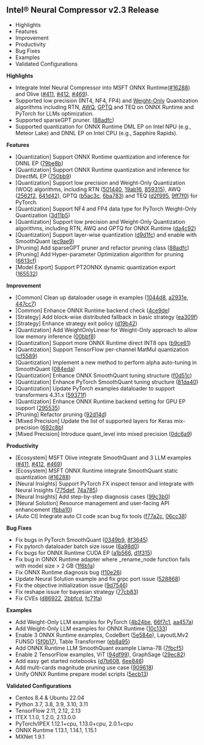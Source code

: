 Intel® Neural Compressor v2.3 Release
---

- Highlights
- Features
- Improvement
- Productivity
- Bug Fixes
- Examples
- Validated Configurations


**Highlights**
- Integrate Intel Neural Compressor into MSFT ONNX Runtime([#16288](https://github.com/microsoft/onnxruntime/pull/16288)) and Olive ([#411](https://github.com/microsoft/Olive/pull/411), [#412](https://github.com/microsoft/Olive/pull/412), [#469](https://github.com/microsoft/Olive/pull/469)). 
- Supported low precision (INT4, NF4, FP4) and [Weight-Only](https://github.com/intel/neural-compressor/blob/master/docs/source/quantization_weight_only.md) Quantization algorithms including RTN, [AWQ](https://arxiv.org/abs/2306.00978), [GPTQ](https://arxiv.org/abs/2210.17323) and TEQ on ONNX Runtime and PyTorch for LLMs optimization.
- Supported sparseGPT pruner. ([88adfc](https://github.com/intel/neural-compressor/commit/88adfc99f6b2edf0144c7344be9236b6e1030b54))  
- Supported quantization for ONNX Runtime DML EP on Intel NPU (e.g., Meteor Lake) and DNNL EP on Intel CPU (e.g., Sapphire Rapids).


**Features**
- [Quantization] Support ONNX Runtime quantization and inference for DNNL EP ([79be8b](https://github.com/intel/neural-compressor/commit/79be8b99c676f0b0b10ea56eff71868fc8696910))  
- [Quantization] Support ONNX Runtime quantization and inference for DirectML EP ([750bb9](https://github.com/intel/neural-compressor/commit/750bb9bc28566d2c2189fde2e6edc8bf3ce3cbbb))     
- [Quantization] Support low precision and Weight-Only Quantization (WOQ) algorithms, including RTN ([501440](https://github.com/intel/neural-compressor/commit/501440ab560056e2e3a1a75c922361ebf614fc04), [19ab16](https://github.com/intel/neural-compressor/commit/19ab16c1275aed3efea0267c384e203790f04c03), [859315](https://github.com/intel/neural-compressor/commit/85931587d6fb9fd10d16e5c750dc5fdc519bda73)), AWQ ([2562f2](https://github.com/intel/neural-compressor/commit/2562f29842e3eac4a28d11ca4502376375b893bf), [641d42](https://github.com/intel/neural-compressor/commit/641d42b2ebf873e87aa7d5bb0b2fcd518550022f)), 
GPTQ ([b5ac3c](https://github.com/intel/neural-compressor/commit/b5ac3c4492c7f21ea0e6910eba11a637b67405f1), [6ba783](https://github.com/intel/neural-compressor/commit/6ba78372cc846ab961b73b9b7007ec41e75341e8)) and TEQ ([d2f995](https://github.com/intel/neural-compressor/commit/d2f995bf00bf808eb318887e8bbbea6e0529740e), [9ff7f0](https://github.com/intel/neural-compressor/commit/9ff7f01c3ca9f5aba0aff01260d58ce3007a8f4c)) for PyTorch.   
- [Quantization] Support NF4 and FP4 data type for PyTorch Weight-Only Quantization ([3d11b5](https://github.com/intel/neural-compressor/commit/3d11b5e78d7bddcdee56f354de9d1f78a3da2033))   
- [Quantization] Support low precision and Weight-Only Quantization algorithms, including RTN, AWQ and GPTQ for ONNX Runtime ([da4c92](https://github.com/intel/neural-compressor/commit/da4c92cdcc1a16df2643a87ab35b49b277c2fb5b))   
- [Quantization] Support layer-wise quantization ([d9d1fc](https://github.com/intel/neural-compressor/commit/d9d1fccf67ce32e545bc9986936edebce01c500a)) and enable with SmoothQuant ([ec9ae9](https://github.com/intel/neural-compressor/commit/ec9ae913abfffd138dec55d3915fde52a96f6445))  
- [Pruning] Add sparseGPT pruner and refactor pruning class ([88adfc](https://github.com/intel/neural-compressor/commit/88adfc99f6b2edf0144c7344be9236b6e1030b54))
- [Pruning] Add Hyper-parameter Optimization algorithm for pruning ([6613cf](https://github.com/intel/neural-compressor/commit/6613cfa9c7b8a06b3b85f35e2cf3ba2663766fd3))
- [Model Export] Support PT2ONNX dynamic quantization export ([165532](https://github.com/intel/neural-compressor/commit/16553260b23fbe237dc66726d9e3a1637a6e0cb1))


**Improvement**  
- [Common] Clean up dataloader usage in examples ([1044d8](https://github.com/intel/neural-compressor/commit/1044d8d4b722315cc62e9b4b80573e4cd7706465), 
[a2931e](https://github.com/intel/neural-compressor/commit/a2931eaa4052eec195be3c79a13f7bfa23e54473), [447cc7](https://github.com/intel/neural-compressor/commit/447cc7f2a70b15943c87494662aff32c740b62c8))
- [Common] Enhance ONNX Runtime backend check ([4ce9de](https://github.com/intel/neural-compressor/commit/4ce9de5feb472dbab57a3bb9369c8b7ba1c57305))
- [Strategy] Add block-wise distributed fallback in basic strategy ([ea309f](https://github.com/intel/neural-compressor/commit/ea309f51925be25d3cc0ecfb32922789e3b645cb))
- [Strategy] Enhance strategy exit policy ([d19b42](https://github.com/intel/neural-compressor/commit/d19b42f9193f455990a9b4bfdd47d2795e04b154))
- [Quantization] Add WeightOnlyLinear for Weight-Only approach to allow low memory inference ([00bbf8](https://github.com/intel/neural-compressor/commit/00bbf8413e863d1ac4b3ad3c35d95371c9bba023))
- [Quantization] Support more ONNX Runtime direct INT8 ops ([b9ce61](https://github.com/intel/neural-compressor/commit/b9ce61a860cc793123575e549c2c174474e93ef9))   
- [Quantization] Support TensorFlow per-channel MatMul quantization ([cf5589](https://github.com/intel/neural-compressor/commit/cf55895b8d5c6c6280fe70d437db93bf76cd76d0))  
- [Quantization] Implement a new method to perform alpha auto-tuning in SmoothQuant ([084eda](https://github.com/intel/neural-compressor/commit/084edad14a0235c529dc04ce65cd044c32a61047))  
- [Quantization] Enhance ONNX SmoothQuant tuning structure ([f0d51c](https://github.com/intel/neural-compressor/commit/f0d51c2cd35b94972a7db2caea2f2d0fd39dc61b))  
- [Quantization] Enhance PyTorch SmoothQuant tuning structure ([81da40](https://github.com/intel/neural-compressor/commit/81da4039f47f671fc670df95482aa97caecf4afd))  
- [Quantization] Update PyTorch examples dataloader to support transformers 4.31.x ([59371f](https://github.com/intel/neural-compressor/commit/59371feeea7f63bf60c4386f90bcf70569b69284))  
- [Quantization] Enhance ONNX Runtime backend setting for GPU EP support ([295535](https://github.com/intel/neural-compressor/commit/295535ac8b0f957deda236f4b06e5565b43974fd))
- [Pruning] Refactor pruning ([92d14d](https://github.com/intel/neural-compressor/commit/92d14d7f8409451c0d8dfc4fc4ab1a0352de7248))  
- [Mixed Precision] Update the list of supported layers for Keras mix-precision ([692c8b](https://github.com/intel/neural-compressor/commit/692c8bbc16fb7c4913ebb8ec699ce35757067b41))  
- [Mixed Precision] Introduce quant_level into mixed precision ([0dc6a9](https://github.com/intel/neural-compressor/commit/0dc6a92f07b8cad14a0d1967095476a5db7815e3))


**Productivity**
- [Ecosystem] MSFT Olive integrate SmoothQuant and 3 LLM examples ([#411](https://github.com/microsoft/Olive/pull/411), [#412](https://github.com/microsoft/Olive/pull/412), [#469](https://github.com/microsoft/Olive/pull/469))  
- [Ecosystem] MSFT ONNX Runtime integrate SmoothQuant static quantization ([#16288](https://github.com/microsoft/onnxruntime/pull/16288))
- [Neural Insights] Support PyTorch FX inspect tensor and integrate with Neural Insights ([775def](https://github.com/intel/neural-compressor/commit/775deff8e10187a793b902f2dbe248961824d8a0), [74a785](https://github.com/intel/neural-compressor/commit/74a785ef2ad3d494b452680c577959a934b2fcb0))  
- [Neural Insights] Add step-by-step diagnosis cases ([99c3b0](https://github.com/intel/neural-compressor/commit/99c3b06b3a90a33434b4a387035459dfe0607e34))   
- [Neural Solution] Resource management and user-facing API enhancement ([fbba10](https://github.com/intel/neural-compressor/commit/fbba10cf10d4ee8540e22d2e7ef0b70d4e6e0583))   
- [Auto CI] Integrate auto CI code scan bug fix tools ([f77a2c](https://github.com/intel/neural-compressor/commit/f77a2c7606cdd2a0dec39c61d5ab95325272bcf2), [06cc38](https://github.com/intel/neural-compressor/commit/06cc3829eb1fa38db8404272999ee1cc11fa4dff))


**Bug Fixes**
- Fix bugs in PyTorch SmoothQuant ([0349b9](https://github.com/intel/neural-compressor/commit/0349b9ae2e0399900725eb9ec6f7013ae9df3eda), [8f3645](https://github.com/intel/neural-compressor/commit/8f3645289998b28f4206e9fb48c2f4f2123527c1))  
- Fix pytorch dataloader batch size issue ([6a98d0](https://github.com/intel/neural-compressor/commit/6a98d0ba7bacd238782f85928d84b5d1ff720d12))  
- Fix bugs for ONNX Runtime CUDA EP ([a1b566](https://github.com/intel/neural-compressor/commit/a1b566fb5607c3a8e508d0d24350a36f3c8c0b0a), [d1f315](https://github.com/intel/neural-compressor/commit/d1f315f359440382d713a0a20c7927c7c0d252a1))  
- Fix bug in ONNX Runtime adapter where _rename_node function fails with model size > 2 GB ([1f6b1a](https://github.com/intel/neural-compressor/commit/1f6b1adc09a3fb5ae43cd0e721bc4430b636f596))  
- Fix ONNX Runtime diagnosis bug ([f10e26](https://github.com/intel/neural-compressor/commit/f10e26390da84c4d3ef68c4f23c11c62b31cfa1a))   
- Update Neural Solution example and fix grpc port issue ([528868](https://github.com/intel/neural-compressor/commit/5288684ba89fd50c325a72abdd4899c568b33dbd))  
- Fix the objective initialization issue ([9d7546](https://github.com/intel/neural-compressor/commit/9d7546fd5dc2a4cced6238f940ddb1ad1a4f893f))  
- Fix reshape issue for bayesian strategy ([77cb83](https://github.com/intel/neural-compressor/commit/77cb836060e83082ff71c1ac862e7b8aceda08e1))  
- Fix CVEs ([d86922](https://github.com/intel/neural-compressor/commit/d869227695a544dfc8f26a1306c386c8858ffc16), [2bbfcd](https://github.com/intel/neural-compressor/commit/2bbfcd38ab4faba656847d7cc7df9b34d18c079d), [fc71fa](https://github.com/intel/neural-compressor/commit/fc71fac7dc6e51b2b259e35ed054d926e91a96fe))


**Examples**  
- Add Weight-Only LLM examples for PyTorch ([4b24be](https://github.com/intel/neural-compressor/commit/4b24be1ec31bf9838c6052752f2530aa4814a630), [66f7c1](https://github.com/intel/neural-compressor/commit/66f7c10d566a6217395c2a6c34dea0c32d5a0ad3), [aa457a](https://github.com/intel/neural-compressor/commit/aa457a3f966a4f8dcdacd599834d0b05a38170bf))  
- Add Weight-Only LLM examples for ONNX Runtime ([10c133](https://github.com/intel/neural-compressor/commit/10c133162e725c8d96f514a9b7e986730d594c02))   
- Enable 3 ONNX Runtime examples, CodeBert ([5e584e](https://github.com/intel/neural-compressor/commit/5e584e6e74e039cfc269dfc1972e9f6a1687d41e)), LayoutLMv2 FUNSD ([5f0b17](https://github.com/intel/neural-compressor/commit/5f0b17e977b095bf6c2ba9e907b004025511369e)), Table Transformer ([eb8a95](https://github.com/intel/neural-compressor/commit/eb8a956dc056075d96a309831c177a63b81a76ee))
- Add ONNX Runtime LLM SmoothQuant example Llama-7B ([7fbcf5](https://github.com/intel/neural-compressor/commit/7fbcf54d9f331c0f4cb38767de1224e3bf3f0db9))   
- Enable 2 TensorFlow examples, ViT ([94df99](https://github.com/intel/neural-compressor/commit/94df9977513ae10af3139d2462f5e8ff8ca4329c)), GraphSage ([29ec82](https://github.com/intel/neural-compressor/commit/29ec821fad39f5780d8b0f6be41460c98295e227))
- Add easy get started notebooks ([d7b608](https://github.com/intel/neural-compressor/commit/d7b608b341013e5669c2ab90a6ba59b663aa63a7), [6ee846](https://github.com/intel/neural-compressor/commit/6ee8466d17bc3a3fee9e7722d13e1e5e9e2d63cd))   
- Add multi-cards magnitude pruning use case ([909618](https://github.com/intel/neural-compressor/commit/9096188ef18901ab56416601cd965b974800545c))  
- Unify ONNX Runtime prepare model scripts ([5ecb13](https://github.com/intel/neural-compressor/commit/5ecb134988eef0d62bc43858ae7321b52ecc8590))   


**Validated Configurations**
- Centos 8.4 & Ubuntu 22.04
- Python 3.7, 3.8, 3.9, 3.10, 3.11
- TensorFlow 2.11, 2.12, 2.13
- ITEX 1.1.0, 1.2.0, 2.13.0.0
- PyTorch/IPEX 1.12.1+cpu, 1.13.0+cpu, 2.0.1+cpu
- ONNX Runtime 1.13.1, 1.14.1, 1.15.1
- MXNet 1.9.1
